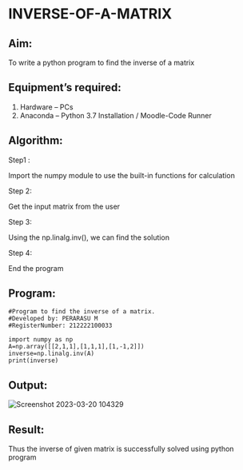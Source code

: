 # INVERSE-OF-A-MATRIX
## Aim:
To write a python program to find the inverse of a matrix
## Equipment’s required:
1. 	Hardware – PCs
2. 	Anaconda – Python 3.7 Installation / Moodle-Code Runner
## Algorithm:
Step1 :

Import the numpy module to use the built-in functions for calculation

Step 2:

Get the input matrix from the user

Step 3:

Using the np.linalg.inv(), we can find the solution

Step 4:

End the program

## Program:
```
#Program to find the inverse of a matrix.
#Developed by: PERARASU M
#RegisterNumber: 212222100033

import numpy as np
A=np.array([[2,1,1],[1,1,1],[1,-1,2]])
inverse=np.linalg.inv(A)
print(inverse)
```
## Output:
![Screenshot 2023-03-20 104329](https://user-images.githubusercontent.com/118348589/226252648-170107e6-68d4-480a-9c1d-257e97c8a082.png)

## Result:
Thus the inverse of given matrix is successfully solved using python program

